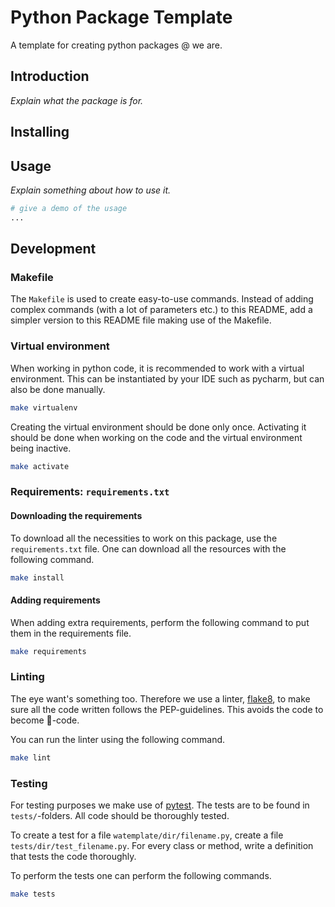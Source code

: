 # Python Package Template

A template for creating python packages @ we are.

## Introduction

_Explain what the package is for._

## Installing

## Usage

_Explain something about how to use it._

```python
# give a demo of the usage
...
```

## Development

### Makefile

The `Makefile` is used to create easy-to-use commands. Instead of adding complex commands (with a lot of parameters
etc.) to this README, add a simpler version to this README file making use of the Makefile.

### Virtual environment

When working in python code, it is recommended to work with a virtual environment. This can be instantiated by your IDE
such as pycharm, but can also be done manually.

```bash
make virtualenv
```

Creating the virtual environment should be done only once. Activating it should be done when working on the code and the
virtual environment being inactive.

```bash
make activate
```

### Requirements: `requirements.txt`

#### Downloading the requirements

To download all the necessities to work on this package, use the `requirements.txt` file. One can download all the
resources with the following command.

```bash
make install
```

#### Adding requirements

When adding extra requirements, perform the following command to put them in the requirements file.

```bash
make requirements
```

### Linting

The eye want's something too. Therefore we use a linter, [flake8](https://pypi.org/project/flake8/), to make sure all
the code written follows the PEP-guidelines. This avoids the code to become 🍝-code.

You can run the linter using the following command.

```bash
make lint
```

### Testing

For testing purposes we make use of [pytest](https://pypi.org/project/pytest/). The tests are to be found in
`tests/`-folders. All code should be thoroughly tested.

To create a test for a file `watemplate/dir/filename.py`, create a file `tests/dir/test_filename.py`. For every class or
method, write a definition that tests the code thoroughly.

To perform the tests one can perform the following commands.

``` bash
make tests
```